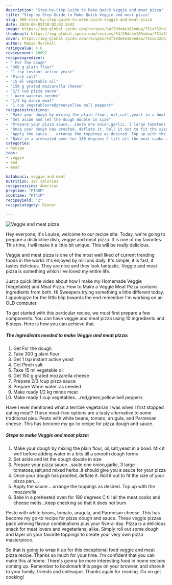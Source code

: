 ```yaml
---
description: "Step-by-Step Guide to Make Quick Veggie and meat pizza"
title: "Step-by-Step Guide to Make Quick Veggie and meat pizza"
slug: 900-step-by-step-guide-to-make-quick-veggie-and-meat-pizza
date: 2020-09-05T10:02:02.544Z
image: https://img-global.cpcdn.com/recipes/94f28de4e185edaa/751x532cq70/veggie-and-meat-pizza-recipe-main-photo.jpg
thumbnail: https://img-global.cpcdn.com/recipes/94f28de4e185edaa/751x532cq70/veggie-and-meat-pizza-recipe-main-photo.jpg
cover: https://img-global.cpcdn.com/recipes/94f28de4e185edaa/751x532cq70/veggie-and-meat-pizza-recipe-main-photo.jpg
author: Mamie Marshall
ratingvalue: 4.6
reviewcount: 20692
recipeingredient:
- " For the dough"
- "300 g plain flour"
- "1 tsp instant active yeast"
- "Pinch salt"
- "15 ml vegetable oil"
- "150 g grated mozzarella cheese"
- "2/3 cup pizza sauce"
- " Warm wateras needed"
- "1/2 kg mince meat"
- "1 cup vegetablesredgreenyellow bell peppers"
recipeinstructions:
- "Make your dough by mixing the plain flour, oil,salt,yeast in a bowl. Mix it well before adding water in a bits till a smooth dough forms"
- "Set aside and let the dough double in size"
- "Prepare your pizza sauce...saute one onion,garlic, 3 large tomatoes,salt,and mixed herbs..it should give you a sauce for your pizza"
- "Once your dough has proofed, deflate it. Roll it out to fit the size of your pizza pan...."
- "Apply the sauce....arrange the toppings as desired. Top up with the mozzarella"
- "Bake in a preheated oven for 180 degrees C till all the meat cooks and cheese melts...keep checking so that it does not burn"
categories:
- Recipe
tags:
- veggie
- and
- meat

katakunci: veggie and meat 
nutrition: 197 calories
recipecuisine: American
preptime: "PT30M"
cooktime: "PT41M"
recipeyield: "2"
recipecategory: Dinner

---
```



![Veggie and meat pizza](https://img-global.cpcdn.com/recipes/94f28de4e185edaa/751x532cq70/veggie-and-meat-pizza-recipe-main-photo.jpg)

Hey everyone, it's Louise, welcome to our recipe site. Today, we're going to prepare a distinctive dish, veggie and meat pizza. It is one of my favorites. This time, I will make it a little bit unique. This will be really delicious.

Veggie and meat pizza is one of the most well liked of current trending foods in the world. It's enjoyed by millions daily. It's simple, it is fast, it tastes delicious. They are nice and they look fantastic. Veggie and meat pizza is something which I've loved my entire life.

Just a quick little video about how I make my Homemade Veggie (Vegetable) and Meat Pizza. How to Make a Veggie Meat Pizza contains ingredients from both. Hi Sweepers.trying something a little different today. I appologize for the little blip towards the end.remember I&#39;m working on an OLD computer.


To get started with this particular recipe, we must first prepare a few components. You can have veggie and meat pizza using 10 ingredients and 6 steps. Here is how you can achieve that.

<!--inarticleads1-->

##### The ingredients needed to make Veggie and meat pizza:

1. Get  For the dough
1. Take 300 g plain flour
1. Get 1 tsp instant active yeast
1. Get Pinch salt
1. Take 15 ml vegetable oil
1. Get 150 g grated mozzarella cheese
1. Prepare 2/3 /cup pizza sauce
1. Prepare  Warm water..as needed
1. Make ready 1/2 kg mince meat
1. Make ready 1 cup vegetables....red,green,yellow bell peppers


Have I ever mentioned what a terrible vegetarian I was when I first stopped eating meat? These meat-free options are a tasty alternative to some traditional pies. Pesto with white beans, tomato, arugula, and Parmesan cheese. This has become my go-to recipe for pizza dough and sauce. 

<!--inarticleads2-->

##### Steps to make Veggie and meat pizza:

1. Make your dough by mixing the plain flour, oil,salt,yeast in a bowl. Mix it well before adding water in a bits till a smooth dough forms
1. Set aside and let the dough double in size
1. Prepare your pizza sauce...saute one onion,garlic, 3 large tomatoes,salt,and mixed herbs..it should give you a sauce for your pizza
1. Once your dough has proofed, deflate it. Roll it out to fit the size of your pizza pan....
1. Apply the sauce....arrange the toppings as desired. Top up with the mozzarella
1. Bake in a preheated oven for 180 degrees C till all the meat cooks and cheese melts...keep checking so that it does not burn


Pesto with white beans, tomato, arugula, and Parmesan cheese. This has become my go-to recipe for pizza dough and sauce. These veggie pizzas pack winning flavour combinations plus your five-a-day. Pizza is a delicious snack for meat lovers and vegetarians, alike. Simply roll out some dough and layer on your favorite toppings to create your very own pizza masterpiece. 

So that is going to wrap it up for this exceptional food veggie and meat pizza recipe. Thanks so much for your time. I'm confident that you can make this at home. There's gonna be more interesting food in home recipes coming up. Remember to bookmark this page on your browser, and share it to your family, friends and colleague. Thanks again for reading. Go on get cooking!
